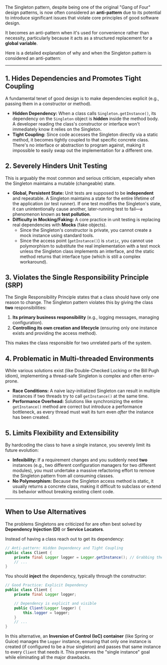The Singleton pattern, despite being one of the original "Gang of Four" design patterns, is now often considered an **anti-pattern** due to its potential to introduce significant issues that violate core principles of good software design.

It becomes an anti-pattern when it's used for convenience rather than necessity, particularly because it acts as a structured replacement for a **global variable**.

Here is a detailed explanation of why and when the Singleton pattern is considered an anti-pattern:

-----

## 1\. Hides Dependencies and Promotes Tight Coupling

A fundamental tenet of good design is to make dependencies explicit (e.g., passing them in a constructor or method).

  * **Hidden Dependency:** When a class calls `Singleton.getInstance()`, its dependency on the `Singleton` object is **hidden** inside the method body. A developer reading the class's constructor or interface won't immediately know it relies on the Singleton.
  * **Tight Coupling:** Since code accesses the Singleton directly via a static method, it becomes tightly coupled to that specific concrete class. There's no interface or abstraction to program against, making it impossible to easily swap out the implementation for a different one.

## 2\. Severely Hinders Unit Testing

This is arguably the most common and serious criticism, especially when the Singleton maintains a mutable (changeable) state.

  * **Global, Persistent State:** Unit tests are supposed to be **independent** and repeatable. A Singleton maintains a state for the entire lifetime of the application (or test runner). If one test modifies the Singleton's state, it can unintentionally cause another, later-running test to fail—a phenomenon known as **test pollution**.
  * **Difficulty in Mocking/Faking:** A core practice in unit testing is replacing real dependencies with **Mocks** (fake objects).
      * Since the Singleton's constructor is private, you cannot create a mock instance using standard tools.
      * Since the access point (`getInstance()`) is `static`, you cannot use polymorphism to substitute the real implementation with a test mock unless the Singleton class implements an interface, and the static method returns that interface type (which is still a complex workaround).

## 3\. Violates the Single Responsibility Principle (SRP)

The Single Responsibility Principle states that a class should have only one reason to change. The Singleton pattern violates this by giving the class **two** responsibilities:

1.  **Its primary business responsibility** (e.g., logging messages, managing configuration).
2.  **Controlling its own creation and lifecycle** (ensuring only one instance exists and providing the access method).

This makes the class responsible for two unrelated parts of the system.

## 4\. Problematic in Multi-threaded Environments

While various solutions exist (like Double-Checked Locking or the Bill Pugh idiom), implementing a thread-safe Singleton is complex and often error-prone.

  * **Race Conditions:** A naive lazy-initialized Singleton can result in multiple instances if two threads try to call `getInstance()` at the same time.
  * **Performance Overhead:** Solutions like synchronizing the entire `getInstance()` method are correct but introduce a performance bottleneck, as every thread must wait its turn even *after* the instance has been created.

## 5\. Limits Flexibility and Extensibility

By hardcoding the class to have a single instance, you severely limit its future evolution:

  * **Infexibility:** If a requirement changes and you suddenly need **two** instances (e.g., two different configuration managers for two different modules), you must undertake a massive refactoring effort to remove the Singleton pattern from all consuming classes.
  * **No Polymorphism:** Because the Singleton access method is static, it usually returns a concrete class, making it difficult to subclass or extend its behavior without breaking existing client code.

-----

## When to Use Alternatives

The problems Singletons are criticized for are often best solved by **Dependency Injection (DI)** or **Service Locators**.

Instead of having a class reach out to get its dependency:

```java
// Anti-pattern: Hidden Dependency and Tight Coupling
public class Client {
    private final Logger logger = Logger.getInstance(); // Grabbing the dependency
    // ...
}
```

You should **inject** the dependency, typically through the constructor:

```java
// Good Practice: Explicit Dependency
public class Client {
    private final Logger logger;

    // Dependency is explicit and visible
    public Client(Logger logger) { 
        this.logger = logger;
    }
    // ...
}
```

In this alternative, an **Inversion of Control (IoC) container** (like Spring or Guice) manages the `Logger` instance, ensuring that only one instance is created (if configured to be a *true* singleton) and passes that same instance to every `Client` that needs it. This preserves the "single instance" goal while eliminating all the major drawbacks.
